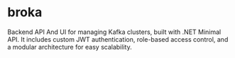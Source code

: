 # broka
Backend API And UI for managing Kafka clusters, built with .NET Minimal API. It includes custom JWT authentication, role-based access control, and a modular architecture for easy scalability.

